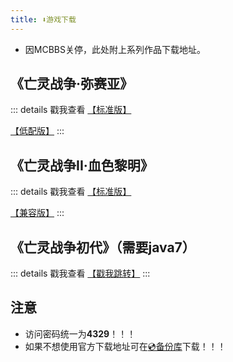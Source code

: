 ```yaml
---
title: ⬇️游戏下载
---
```

- 因MCBBS关停，此处附上系列作品下载地址。

## 《亡灵战争·弥赛亚》 
::: details 戳我查看
[【标准版】](https://url81.ctfile.com/f/13024481-1023877081-94f99d?p=4329)

[【低配版】](https://url81.ctfile.com/f/13024481-701974052-97c492?p=4329)
:::


## 《亡灵战争II·血色黎明》 
::: details 戳我查看
[【标准版】](https://url81.ctfile.com/f/13024481-1023880966-eaae81?p=4329)

[【兼容版】](https://url81.ctfile.com/f/13024481-541160806-7c2964?p=4329)
:::


## 《亡灵战争初代》（需要java7）
::: details 戳我查看
[【戳我跳转】](https://url81.ctfile.com/f/13024481-167796018-bb734b?p=4329)
:::

## 注意
- 访问密码统一为**4329**！！！
- 如果不想使用官方下载地址可在[💿️备份库](/doc/download2)下载！！！
